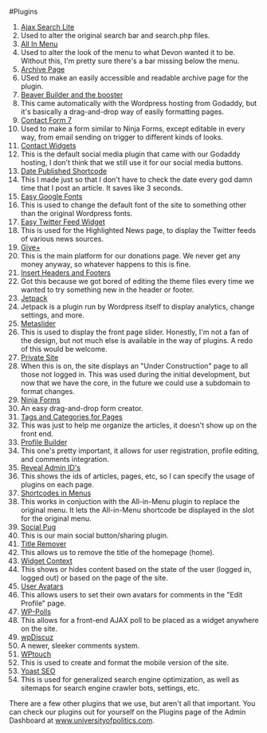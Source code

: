 #Plugins
1. [Ajax Search Lite](https://wordpress.org/plugins/ajax-search-lite/)
  1. Used to alter the original search bar and search.php files.
1. [All In Menu](https://wordpress.org/plugins/all-in-menu/)
  1. Used to alter the look of the menu to what Devon wanted it to be. Without this, I'm pretty sure there's a bar missing below the menu.
1. [Archive Page](https://wordpress.org/plugins/archive-page/)
  1. USed to make an easily accessible and readable archive page for the plugin.
1. [Beaver Builder and the booster](http://www.wpbeaverbuilder.com/)
  1. This came automatically with the Wordpress hosting from Godaddy, but it's basically a drag-and-drop way of easily formatting pages.
1. [Contact Form 7](https://wordpress.org/plugins/contact-form-7/)
  1. Used to make a form similar to Ninja Forms, except editable in every way, from email sending on trigger to different kinds of looks.
1. [Contact Widgets](https://wordpress.org/plugins/contact-widgets/)
  1. This is the default social media plugin that came with our Godaddy hosting, I don't think that we still use it for our social media buttons.
1. [Date Published Shortcode](https://wordpress.org/plugins/date-published-shortcode/)
  1. This I made just so that I don't have to check the date every god damn time that I post an article. It saves like 3 seconds.
1. [Easy Google Fonts](https://wordpress.org/plugins/easy-google-fonts/)
  1. This is used to change the default font of the site to something other than the original Wordpress fonts.
1. [Easy Twitter Feed Widget](https://wordpress.org/plugins/easy-twitter-feed-widget/)
  1. This is used for the Highlighted News page, to display the Twitter feeds of various news sources.
1. [Give+](https://wordpress.org/plugins/give/)
  1. This is the main platform for our donations page. We never get any money anyway, so whatever happens to this is fine.
1. [Insert Headers and Footers](https://wordpress.org/plugins/insert-headers-and-footers/)
  1. Got this because we got bored of editing the theme files every time we wanted to try something new in the header or footer.
1. [Jetpack](https://wordpress.org/plugins/jetpack/)
  1. Jetpack is a plugin run by Wordpress itself to display analytics, change settings, and more.
1. [Metaslider](https://wordpress.org/plugins/ml-slider/)
  1. This is used to display the front page slider. Honestly, I'm not a fan of the design, but not much else is available in the way of plugins. A redo of this would be welcome.
1. [Private Site](https://wordpress.org/plugins/jonradio-private-site/)
  1. When this is on, the site displays an "Under Construction" page to all those not logged in. This was used during the initial development, but now that we have the core, in the future we could use a subdomain to format changes.
1. [Ninja Forms](https://wordpress.org/plugins/ninja-forms/)
  1. An easy drag-and-drop form creator.
1. [Tags and Categories for Pages](https://wordpress.org/plugins/post-tags-and-categories-for-pages/)
  1. This was just to help me organize the articles, it doesn't show up on the front end.
1. [Profile Builder](https://wordpress.org/plugins/profile-builder/)
  1. This one's pretty important, it allows for user registration, profile editing, and comments integration.
1. [Reveal Admin ID's](https://wordpress.org/plugins/reveal-ids-for-wp-admin-25/)
  1. This shows the ids of articles, pages, etc, so I can specify the usage of plugins on each page.
1. [Shortcodes in Menus](https://wordpress.org/plugins/shortcode-in-menus/)
  1. This works in conjuction with the All-in-Menu plugin to replace the original menu. It lets the All-in-Menu shortcode be displayed in the slot for the original menu.
1. [Social Pug](https://wordpress.org/plugins/social-pug/)
  1. This is our main social button/sharing plugin.
1. [Title Remover](https://wordpress.org/plugins/title-remover/)
  1. This allows us to remove the title of the homepage (home).
1. [Widget Context](https://github.com/kasparsd/widget-context-wporg)
  1. This shows or hides content based on the state of the user (logged in, logged out) or based on the page of the site.
1. [User Avatars](https://wordpress.org/plugins/wp-user-avatar/)
  1. This allows users to set their own avatars for comments in the "Edit Profile" page.
1. [WP-Polls](https://wordpress.org/plugins/wp-polls/)
  1. This allows for a front-end AJAX poll to be placed as a widget anywhere on the site.
1. [wpDiscuz](https://wordpress.org/plugins/wpdiscuz/)
  1. A newer, sleeker comments system.
1. [WPtouch](https://wordpress.org/plugins/wptouch/)
  1. This is used to create and format the mobile version of the site.
1. [Yoast SEO](https://wordpress.org/plugins/wordpress-seo/)
  1. This is used for generalized search engine optimization, as well as sitemaps for search engine crawler bots, settings, etc.

There are a few other plugins that we use, but aren't all that important. You can check our plugins out for yourself on the Plugins page of the Admin Dashboard at www.universityofpolitics.com.
